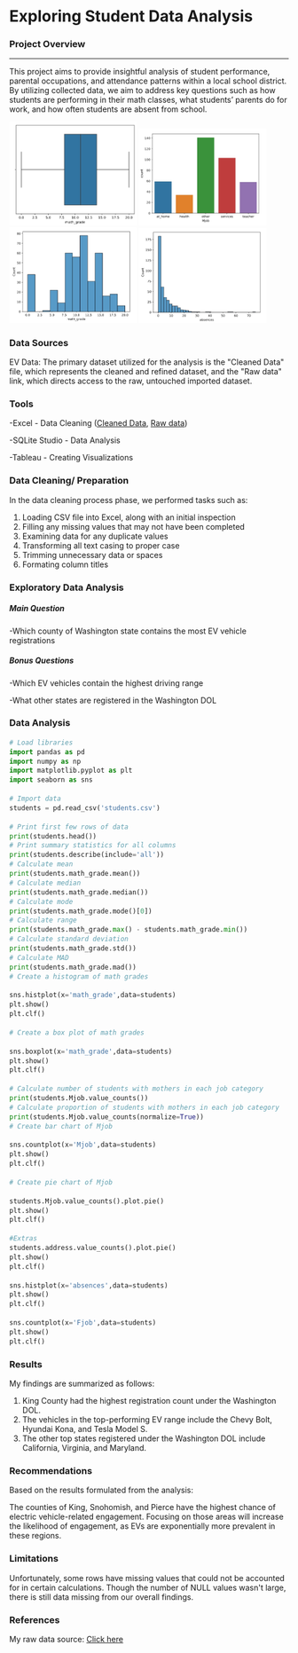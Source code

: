 # Exploring Student Data Analysis

### Project Overview
---

This project aims to provide insightful analysis of student performance, parental occupations, and attendance patterns within a local school district. By utilizing collected data, we aim to address key questions such as how students are performing in their math classes, what students’ parents do for work, and how often students are absent from school.

<img src="Screenshot_20-7-2024_234117_www.codecademy.com.jpeg" width="230" /> <img src="Screenshot_20-7-2024_234148_www.codecademy.com.jpeg" width="230" /> <img src="Screenshot_20-7-2024_23418_www.codecademy.com.jpeg" width="230" /> <img src="Screenshot_20-7-2024_23423_www.codecademy.com.jpeg" width="230" />


### Data Sources

EV Data: The primary dataset utilized for the analysis is the "Cleaned Data" file, which represents the cleaned and refined dataset, and the "Raw data" link, which directs access to the raw, untouched imported dataset.

### Tools

-Excel - Data Cleaning ([Cleaned Data](cleaned_ev_data.csv), [Raw data](https://catalog.data.gov/dataset/electric-vehicle-population-data/resource/fa51be35-691f-45d2-9f3e-535877965e69))

-SQLite Studio - Data Analysis

-Tableau - Creating Visualizations


### Data Cleaning/ Preparation

In the data cleaning process phase, we performed tasks such as:
1. Loading CSV file into Excel, along with an initial inspection
2. Filling any missing values that may not have been completed
3. Examining data for any duplicate values
4. Transforming all text casing to proper case
5. Trimming unnecessary data or spaces
6. Formating column titles

### Exploratory Data Analysis

##### Main Question
-Which county of Washington state contains the most EV vehicle registrations
##### Bonus Questions
-Which EV vehicles contain the highest driving range

-What other states are registered in the Washington DOL

### Data Analysis

```python
# Load libraries
import pandas as pd
import numpy as np
import matplotlib.pyplot as plt
import seaborn as sns

# Import data
students = pd.read_csv('students.csv')

# Print first few rows of data
print(students.head())
# Print summary statistics for all columns
print(students.describe(include='all'))
# Calculate mean
print(students.math_grade.mean())
# Calculate median
print(students.math_grade.median())
# Calculate mode
print(students.math_grade.mode()[0])
# Calculate range
print(students.math_grade.max() - students.math_grade.min())
# Calculate standard deviation
print(students.math_grade.std())
# Calculate MAD
print(students.math_grade.mad())
# Create a histogram of math grades

sns.histplot(x='math_grade',data=students)
plt.show()
plt.clf()

# Create a box plot of math grades

sns.boxplot(x='math_grade',data=students)
plt.show()
plt.clf()

# Calculate number of students with mothers in each job category
print(students.Mjob.value_counts())
# Calculate proportion of students with mothers in each job category
print(students.Mjob.value_counts(normalize=True))
# Create bar chart of Mjob

sns.countplot(x='Mjob',data=students)
plt.show()
plt.clf()

# Create pie chart of Mjob

students.Mjob.value_counts().plot.pie()
plt.show()
plt.clf()

#Extras
students.address.value_counts().plot.pie()
plt.show()
plt.clf()

sns.histplot(x='absences',data=students)
plt.show()
plt.clf()

sns.countplot(x='Fjob',data=students)
plt.show()
plt.clf()
```

### Results

My findings are summarized as follows:
1. King County had the highest registration count under the Washington DOL.
2. The vehicles in the top-performing EV range include the Chevy Bolt, Hyundai Kona, and Tesla Model S.
3. The other top states registered under the Washington DOL include California, Virginia, and Maryland.

### Recommendations

Based on the results formulated from the analysis:

The counties of King, Snohomish, and Pierce have the highest chance of electric vehicle-related engagement.
Focusing on those areas will increase the likelihood of engagement, as EVs are exponentially more prevalent in these regions.

### Limitations
Unfortunately, some rows have missing values that could not be accounted for in certain calculations. Though the number of NULL values wasn't large, there is still data missing from our overall findings. 

### References

My raw data source: [Click here](https://catalog.data.gov/dataset/electric-vehicle-population-data/resource/fa51be35-691f-45d2-9f3e-535877965e69)

